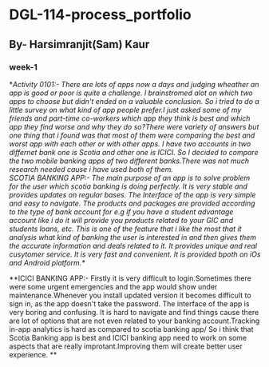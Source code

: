# DGL-114-process_portfolio
## By- Harsimranjit(Sam) Kaur
### week-1
**Activity 0101:-
There are lots of apps now a days and judging wheather an app is good or poor is quite a challenge. I brainstromed alot on which two apps to choose but didn't ended on a valuable conclusion. So i tried to do a little survey on what kind of app people prefer.I just asked some of my friends and part-time co-workers which app they think is best and which app they find worse and why they do so?There were variety of answers but one thing that i found was that most of them were comparing the best and worst app with each other or with other apps. I have two accounts in two differnet bank one is Scotia and other one is ICICI. So I decided to compare the two mobile banking apps of two different banks.There was not much research needed cause i have used both of them.\
SCOTIA BANKING APP:- The main purpose of an app is to solve problem for the user which scotia banking is doing perfectly. It is very stable and provides updates on regular bases. The Interface of the app is very simple and easy to navigate. The products and packages are provided according to the type of bank account for e.g if you have a student advantage account like i do it will provide you products related to your GIC and students loans, etc. This is one of the feature that i like the most that it analysis what kind of banking the user is interested in and then gives them the accurate information and deals related to it. It provides unique and real cusytomer service. It is very fast and convenient. It is provided bpoth on iOs and Android platform.\**

**ICICI BANKING APP:- Firstly it is very difficult to login.Sometimes there were some urgent emergencies and the app would show under maintenance.Whenever you install updated version it becomes difficult to sign in, as the app doesn't take the password. The interface of the app is very boring and confusing. It is hard to navigate and find things cause there are lot of options that are not even related to your banking account.Tracking in-app analytics is hard as compared to scotia banking app/
So i think that Scotia Banking app is best and ICICI banking app need to work on some aspects that are really improtant.Improving them will create better user experience. **
